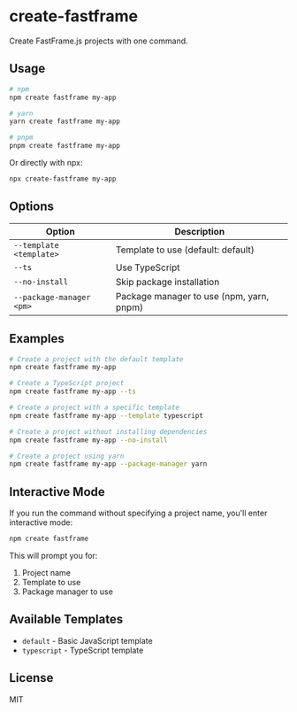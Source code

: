 # create-fastframe

Create FastFrame.js projects with one command.

## Usage

```bash
# npm
npm create fastframe my-app

# yarn
yarn create fastframe my-app

# pnpm
pnpm create fastframe my-app
```

Or directly with npx:

```bash
npx create-fastframe my-app
```

## Options

| Option | Description |
|--------|-------------|
| `--template <template>` | Template to use (default: default) |
| `--ts` | Use TypeScript |
| `--no-install` | Skip package installation |
| `--package-manager <pm>` | Package manager to use (npm, yarn, pnpm) |

## Examples

```bash
# Create a project with the default template
npm create fastframe my-app

# Create a TypeScript project
npm create fastframe my-app --ts

# Create a project with a specific template
npm create fastframe my-app --template typescript

# Create a project without installing dependencies
npm create fastframe my-app --no-install

# Create a project using yarn
npm create fastframe my-app --package-manager yarn
```

## Interactive Mode

If you run the command without specifying a project name, you'll enter interactive mode:

```bash
npm create fastframe
```

This will prompt you for:

1. Project name
2. Template to use
3. Package manager to use

## Available Templates

- `default` - Basic JavaScript template
- `typescript` - TypeScript template

## License

MIT
